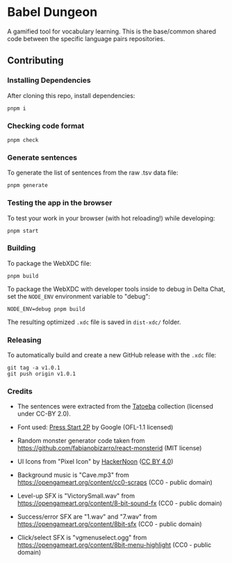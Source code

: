 # Babel Dungeon

A gamified tool for vocabulary learning.
This is the base/common shared code between the specific
language pairs repositories.

## Contributing

### Installing Dependencies

After cloning this repo, install dependencies:

```
pnpm i
```

### Checking code format

```
pnpm check
```

### Generate sentences

To generate the list of sentences from the raw .tsv data file:

```
pnpm generate
```

### Testing the app in the browser

To test your work in your browser (with hot reloading!) while developing:

```
pnpm start
```

### Building

To package the WebXDC file:

```
pnpm build
```

To package the WebXDC with developer tools inside to debug in Delta Chat, set the `NODE_ENV`
environment variable to "debug":

```
NODE_ENV=debug pnpm build
```

The resulting optimized `.xdc` file is saved in `dist-xdc/` folder.

### Releasing

To automatically build and create a new GitHub release with the `.xdc` file:

```
git tag -a v1.0.1
git push origin v1.0.1
```

### Credits

- The sentences were extracted from the [Tatoeba](https://tatoeba.org/en/downloads) collection (licensed under CC-BY 2.0).

- Font used: [Press Start 2P](https://github.com/fontsource/font-files/tree/main/fonts/google/press-start-2p) by Google (OFL-1.1 licensed)

- Random monster generator code taken from https://github.com/fabianobizarro/react-monsterid (MIT license)

- UI Icons from "Pixel Icon" by [HackerNoon](https://github.com/hackernoon/pixel-icon-library) ([CC BY 4.0](https://creativecommons.org/licenses/by/4.0/))

- Background music is "Cave.mp3" from https://opengameart.org/content/cc0-scraps (CC0 - public domain)

- Level-up SFX is "VictorySmall.wav" from https://opengameart.org/content/8-bit-sound-fx (CC0 - public domain)

- Success/error SFX are "1.wav" and "7.wav" from https://opengameart.org/content/8bit-sfx (CC0 - public domain)

- Click/select SFX is "vgmenuselect.ogg" from https://opengameart.org/content/8bit-menu-highlight (CC0 - public domain)
